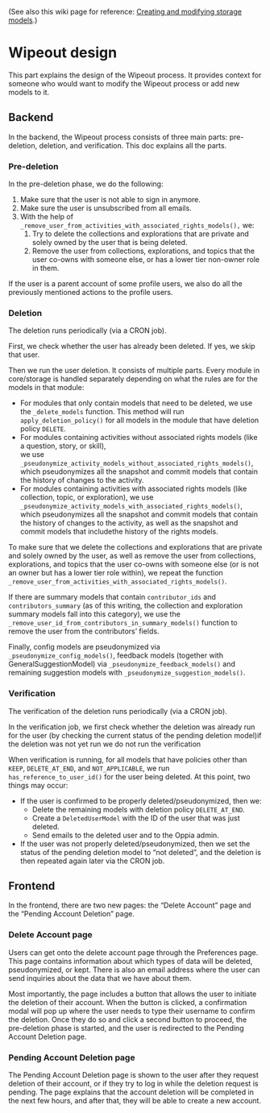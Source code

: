 (See also this wiki page for reference: [Creating and modifying storage models](https://github.com/oppia/oppia/wiki/Creating-and-modifying-storage-models).)


# Wipeout design

This part explains the design of the Wipeout process. It provides context for someone who would want to modify the Wipeout process or add new models to it.


## Backend

In the backend, the Wipeout process consists of three main parts: pre-deletion, deletion, and verification. This doc explains all the parts.


### Pre-deletion

In the pre-deletion phase, we do the following:



1. Make sure that the user is not able to sign in anymore.
2. Make sure the user is unsubscribed from all emails.
3. With the help of `_remove_user_from_activities_with_associated_rights_models(),` we:
    1. Try to delete the collections and explorations that are private and solely owned by the user that is being deleted.
    2. Remove the user from collections, explorations, and topics that the user co-owns with someone else, or has a lower tier non-owner role in them. 

If the user is a parent account of some profile users, we also do all the previously mentioned actions to the profile users.


### Deletion

The deletion runs periodically (via a CRON job).

First, we check whether the user has already been deleted. If yes, we skip that user.

Then we run the user deletion. It consists of multiple parts. Every module in core/storage is handled separately depending on what the rules are for the models in that module:



*   For modules that only contain models that need to be deleted, we use the `_delete_models` function. This method will run `apply_deletion_policy()` for all models in the module that have deletion policy `DELETE`.
*   For modules containing activities without associated rights models (like a question, story, or skill),  \
we use `_pseudonymize_activity_models_without_associated_rights_models()`, which pseudonymizes all the snapshot and commit models that contain the history of changes to the activity. 
*   For modules containing activities with associated rights models (like collection, topic, or exploration), we use `_pseudonymize_activity_models_with_associated_rights_models()`, which pseudonymizes all the snapshot and commit models that contain the history of changes to the activity, as well as the snapshot and commit models that includethe history of the rights models.

To make sure that we delete the collections and explorations that are private and solely owned by the user, as well as remove the user from collections, explorations, and topics that the user co-owns with someone else (or is not an owner but has a lower tier role within), we repeat the function `_remove_user_from_activities_with_associated_rights_models()`.

If there are summary models that contain `contributor_ids` and `contributors_summary` (as of this writing, the collection and exploration summary models fall into this category), we use the `_remove_user_id_from_contributors_in_summary_models()` function to remove the user from the contributors’ fields.

Finally, config models are pseudonymized via `_pseudonymize_config_models()`, feedback models (together with GeneralSuggestionModel) via `_pseudonymize_feedback_models()` and remaining suggestion models with `_pseudonymize_suggestion_models()`.


### Verification

The verification of the deletion runs periodically (via a CRON job). 

In the verification job, we first check whether the deletion was already run for the user (by checking the current status of the pending deletion model)if the deletion was not yet run we do not run the verification

When verification is running, for all models that have policies other than `KEEP`, `DELETE_AT_END`, and `NOT_APPLICABLE`, we run `has_reference_to_user_id()` for the user being deleted. At this point, two things may occur:



*   If the user is confirmed to be properly deleted/pseudonymized, then we:
    *   Delete the remaining models with deletion policy `DELETE_AT_END`.
    *   Create a `DeletedUserModel` with the ID of the user that was just deleted.
    *   Send emails to the deleted user and to the Oppia admin.
*   If the user was not properly deleted/pseudonymized, then we set the status of the pending deletion model to “not deleted”, and the deletion is then repeated again later via the CRON job.


## Frontend

In the frontend, there are two new pages: the “Delete Account” page and the “Pending Account Deletion” page.


### Delete Account page

Users can get onto the delete account page through the Preferences page. This page contains information about which types of data will be deleted, pseudonymized, or kept. There is also an email address where the user can send inquiries about the data that we have about them. 

Most importantly, the page includes a button that allows the user to initiate the deletion of their account. When the button is clicked, a confirmation modal will pop up where the user needs to type their username to confirm the deletion. Once they do so and click a second button to proceed, the pre-deletion phase is started, and the user is redirected to the Pending Account Deletion page.


### Pending Account Deletion page

The Pending Account Deletion page is shown to the user after they request deletion of their account, or if they try to log in while the deletion request is pending. The page explains that the account deletion will be completed in the next few hours, and after that, they will be able to create a new account.